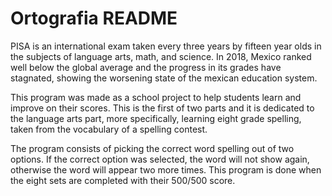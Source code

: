 # Ortografia README

PISA is an international exam taken every three years by fifteen year olds in the subjects of language arts, math, and science. 
In 2018, Mexico ranked well below the global average and the progress in its grades have stagnated, showing the worsening state of the mexican education system.

This program was made as a school project to help students learn and improve on their scores. 
This is the first of two parts and it is dedicated to the language arts part, more specifically, learning eight grade spelling, taken from the vocabulary of a spelling contest.

The program consists of picking the correct word spelling out of two options. If the correct option was selected, the word will not show again, otherwise the word will appear two more times. 
This program is done when the eight sets are completed with their 500/500 score.

